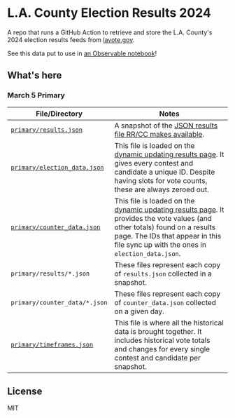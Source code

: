 # L.A. County Election Results 2024

A repo that runs a GitHub Action to retrieve and store the L.A. County's 2024 election results feeds from [lavote.gov](https://results.lavote.gov).

See this data put to use in [an Observable notebook](https://observablehq.com/@rdmurphy/l-a-county-2024-primary-election-results-trends)!

## What's here

### March 5 Primary

| File/Directory  | Notes |
| ------------- | ------------- |
| [`primary/results.json`](./primary/results.json)  | A snapshot of the [JSON results file RR/CC makes available](https://www.lavote.gov/home/voting-elections/current-elections/election-results-file-downloads).   |
| [`primary/election_data.json`](./primary/election_data.json) | This file is loaded on the [dynamic updating results page](https://results.lavote.gov/#year=2024&election=4316). It gives every contest and candidate a unique ID. Despite having slots for vote counts, these are always zeroed out.   |
| [`primary/counter_data.json`](./primary/counter_data.json) | This file is loaded on the [dynamic updating results page](https://results.lavote.gov/#year=2024&election=4316). It provides the vote values (and other totals) found on a results page. The IDs that appear in this file sync up with the ones in `election_data.json`. |
| `primary/results/*.json` | These files represent each copy of `results.json` collected in a snapshot. |
| `primary/counter_data/*.json` | These files represent each copy of `counter_data.json` collected on a given day. |
| [`primary/timeframes.json`](./primary/timeframes.json) | This file is where all the historical data is brought together. It includes historical vote totals and changes for every single contest and candidate per snapshot. |

## License

MIT

